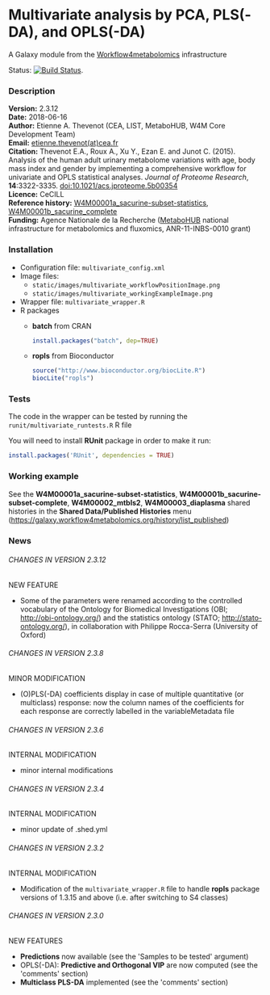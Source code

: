 Multivariate analysis by PCA, PLS(-DA), and OPLS(-DA)
=====================================================

A Galaxy module from the [Workflow4metabolomics](http://workflow4metabolomics.org) infrastructure  

Status: [![Build Status](https://travis-ci.org/workflow4metabolomics/multivariate.svg?branch=master)](https://travis-ci.org/workflow4metabolomics/multivariate).

### Description

**Version:** 2.3.12  
**Date:** 2018-06-16  
**Author:** Etienne A. Thevenot (CEA, LIST, MetaboHUB, W4M Core Development Team)   
**Email:** [etienne.thevenot(at)cea.fr](mailto:etienne.thevenot@cea.fr)  
**Citation:** Thevenot E.A., Roux A., Xu Y., Ezan E. and Junot C. (2015). Analysis of the human adult urinary metabolome variations with age, body mass index and gender by implementing a comprehensive workflow for univariate and OPLS statistical analyses. *Journal of Proteome Research*, **14**:3322-3335. [doi:10.1021/acs.jproteome.5b00354](http://dx.doi.org/10.1021/acs.jproteome.5b00354)  
**Licence:** CeCILL  
**Reference history:** [W4M00001a_sacurine-subset-statistics](http://galaxy.workflow4metabolomics.org/history/list_published), [W4M00001b_sacurine_complete](http://galaxy.workflow4metabolomics.org/history/list_published)     
**Funding:** Agence Nationale de la Recherche ([MetaboHUB](http://www.metabohub.fr/index.php?lang=en&Itemid=473) national infrastructure for metabolomics and fluxomics, ANR-11-INBS-0010 grant)

### Installation

* Configuration file: `multivariate_config.xml` 
* Image files: 
  + `static/images/multivariate_workflowPositionImage.png` 
  + `static/images/multivariate_workingExampleImage.png` 
* Wrapper file: `multivariate_wrapper.R` 
* R packages  
  + **batch** from CRAN  
  
    ```r
    install.packages("batch", dep=TRUE)  
    ```

  + **ropls** from Bioconductor  
  
    ```r
    source("http://www.bioconductor.org/biocLite.R")  
    biocLite("ropls")      
    ```

### Tests

The code in the wrapper can be tested by running the `runit/multivariate_runtests.R` R file

You will need to install **RUnit** package in order to make it run:
```r
install.packages('RUnit', dependencies = TRUE)
```

### Working example  

See the **W4M00001a_sacurine-subset-statistics**, **W4M00001b_sacurine-subset-complete**, **W4M00002_mtbls2**, **W4M00003_diaplasma** shared histories in the **Shared Data/Published Histories** menu (https://galaxy.workflow4metabolomics.org/history/list_published) 

### News  

###### CHANGES IN VERSION 2.3.12  

NEW FEATURE 

 * Some of the parameters were renamed according to the controlled vocabulary of the Ontology for Biomedical Investigations (OBI; http://obi-ontology.org/) and the statistics ontology (STATO; http://stato-ontology.org/), in collaboration with Philippe Rocca-Serra (University of Oxford)  

###### CHANGES IN VERSION 2.3.8   

MINOR MODIFICATION  

 * (O)PLS(-DA) coefficients display in case of multiple quantitative (or multiclass) response: now the column names of the coefficients for each response are correctly labelled in the variableMetadata file  
 
###### CHANGES IN VERSION 2.3.6  

INTERNAL MODIFICATION  

 * minor internal modifications  

###### CHANGES IN VERSION 2.3.4

INTERNAL MODIFICATION  

 * minor update of .shed.yml

###### CHANGES IN VERSION 2.3.2

INTERNAL MODIFICATION  

 * Modification of the `multivariate_wrapper.R` file to handle **ropls** package versions of 1.3.15 and above (i.e. after switching to S4 classes)

###### CHANGES IN VERSION 2.3.0  

NEW FEATURES  

 * **Predictions** now available (see the 'Samples to be tested' argument)
 * OPLS(-DA): **Predictive and Orthogonal VIP** are now computed (see the 'comments' section)
 * **Multiclass PLS-DA** implemented (see the 'comments' section)
